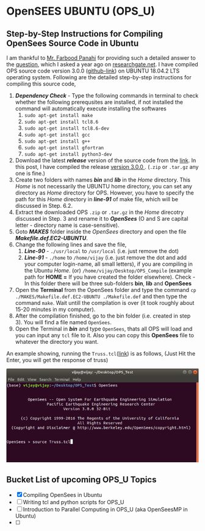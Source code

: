 # OpenSEES UBUNTU (OPS_U)

## Step-by-Step Instructions for Compiling OpenSees Source Code in Ubuntu

I am thankful to [Mr. Farbood Panahi](https://www.researchgate.net/profile/Farbood_Panahi) for providing such a detailed answer to the [question](https://www.researchgate.net/post/How_to_install_opensees_in_UBUNTU), which I asked a year ago on [researchgate.net](https://www.researchgate.net).
I have compiled OPS source code version 3.0.0 ([github-link](https://github.com/OpenSees/OpenSees/archive/v3.0.0.tar.gz)) on UBUNTU 18.04.2 LTS operating system. Following are the detailed step-by-step instructions for compiling this source code,

1. ***Dependency Check*** - Type the following commands in terminal to check whether the following prerequsites are installed, if not installed the command will automatically execute installing the softwares
	1. `sudo apt-get install make`
	2. `sudo apt-get install tcl8.6`
	3. `sudo apt-get install tcl8.6-dev`
	4. `sudo apt-get install gcc`
	5. `sudo apt-get install g++`
	6. `sudo apt-get install gfortran`
	7. `sudo apt-get install python3-dev`
2. Download the latest ***release*** version of the source code from the [link](https://github.com/OpenSees/OpenSees/releases). In this post, I have compiled the release [version 3.0.0 ](https://github.com/OpenSees/OpenSees/archive/v3.0.0.tar.gz). (`.zip` or `.tar.gz` any one is fine.)
3. Create two folders with names ***bin*** and ***lib*** in the *Home* directory. This *Home* is not necessarily the UBUNTU home directory, you can set any directory as *Home* directory for OPS. However, you have to specify the path for this *Home* directory in ***line-91*** of make file, which will be discussed in Step. 6.2.
4. Extract the downloaded OPS `.zip` or `.tar.gz` in the *Home* direcotry discussed in Step. 3 and rename it to ***OpenSees*** (O and S are capital letter - directory name is case-sensitive).
5. Goto ***MAKES*** folder inside the *OpenSees* directory and open the file ***Makefile.def.EC2-UBUNTU***.
6. Change the following lines and save the file,
	1. ***Line-90*** - `./usr/local` to `/usr/local` (i.e. just remove the dot)
	2. ***Line-91*** - `./home` to `/home/vijay` (i.e. just remove the dot and add your computer login-name, all small letters), if you are compiling in the Ubuntu *Home*. (or) `/home/vijay/Desktop/OPS_Compile` (example path for **HOME =** If you have created the folder elsewhere). Check - In this folder there will be three sub-folders **bin**, **lib** and **OpenSees**
7. Open the **Terminal** from the OpenSees folder and type the command `cp ./MAKES/Makefile.def.EC2-UBUNTU ./Makefile.def` and then type the command `make`. Wait untill the compilation is over (it took roughly about 15-20 minutes in my computer).
8. After the compilation finished, go to the bin folder (i.e. created in step 3). You will find a file named `OpenSees`.
9. Open the Terminal in ***bin*** and type `OpenSees`, thats all OPS will load and you can input any `tcl` file to it. Also you can copy this **OpenSees** file to whatever the directory you want.

An example showing, running the `Truss.tcl`([link](http://opensees.berkeley.edu/wiki/images/8/8e/Truss.tcl)) is as follows, (Just Hit the Enter, you will get the response of truss)

![OpenSees_Example](Images/OPS_Ubuntu_Example.png)



## Bucket List of upcoming OPS_U Topics
	
- [x] Compiling OpenSees in Ubuntu
- [ ] Writing tcl and python scripts for OPS_U
- [ ] Introduction to Parallel Computing in OPS_U (aka OpenSeesMP in Ubuntu)
- [ ]
